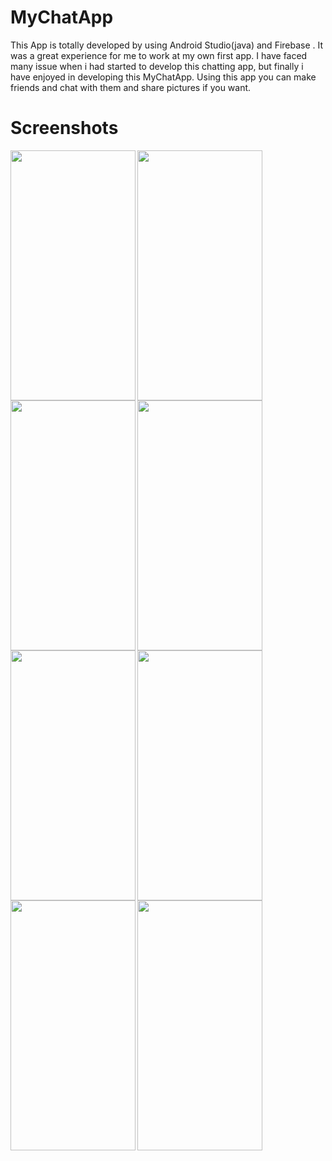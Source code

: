 # MyChatApp
This App is totally developed by using Android Studio(java) and Firebase .
It was a great experience for me to work at my own first app.
I have faced many issue when i had started to develop this chatting app, but finally i have enjoyed in developing this MyChatApp.
Using this app you can make friends and chat with them and share pictures if you want.

# Screenshots

<img align="left" src="https://user-images.githubusercontent.com/55323568/226187089-0b2e9f0b-da15-41d7-a81d-0fd0ca2a95f8.jpg" width="200" height="400" />

<img align="left" src="https://user-images.githubusercontent.com/55323568/226187267-a3ef5648-bfb0-4e0a-8c90-79946e4413cf.jpg" width="200" height="400" />

<img align="left" src="https://user-images.githubusercontent.com/55323568/226188245-2cf2604b-3a14-46c2-9f53-593adb096f75.jpg" width="200" height="400" />

<img  align="left" src="https://user-images.githubusercontent.com/55323568/226187278-0f73b026-05c6-483e-892a-0442bcd21d66.jpg" width="200" height="400" />

<img align="left" src="https://user-images.githubusercontent.com/55323568/226187283-ce3e69e2-7f7e-4c3a-b64e-47a2f744cd49.jpg" width="200" height="400" />

<img  align="left" src="https://user-images.githubusercontent.com/55323568/226188153-e74efc0c-ddf5-44b1-96b6-897e2d7c7599.jpg" width="200" height="400" />

<img align="left" src="https://user-images.githubusercontent.com/55323568/226187317-f3d7f0c0-9d34-40cf-879f-284125581d63.jpg" width="200" height="400" />

<img align="left" src="https://user-images.githubusercontent.com/55323568/226187330-017e2d1c-b76c-433c-b8dd-a149520f57ef.jpg" width="200" height="400" />






